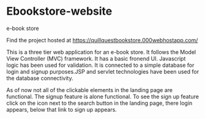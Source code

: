 # Ebookstore-website
e-book store

Find the project hosted at https://quillquestbookstore.000webhostapp.com/

This is a three tier web application for an e-book store. It follows the Model View Controller (MVC) framework. It has a basic fronend UI. Javascript logic has been used for validation. It is connected to a simple database for login and signup purposes.JSP and servlet technologies have been used for the database connectivity.

As of now not all of the clickable elements in the landing page are functional.
The signup feature is alone functional. To see the sign up feature click on the icon next to the search button in the landing page, there login appears, below that link to sign up appears.
